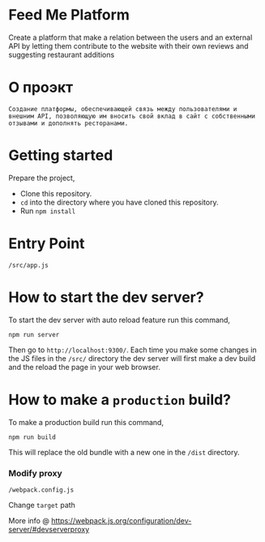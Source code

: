 # Feed Me Platform

Create a platform that make a relation between the users and an external API by letting them contribute to the website with their own reviews and suggesting restaurant additions

# О проэкт

```
Создание платформы, обеспечивающей связь между пользователями и внешним API, позволяющую им вносить свой вклад в сайт с собственными отзывами и дополнять ресторанами.
```

# Getting started

Prepare the project,

- Clone this repository.
- `cd` into the directory where you have cloned this repository.
- Run `npm install`

# Entry Point

```
/src/app.js
```

# How to start the dev server?

To start the dev server with auto reload feature run this command,

```
npm run server
```

Then go to `http://localhost:9300/`. Each time you make some changes in the JS files in the `/src/` directory the dev server will first make a dev build and the reload the page in your web browser.

# How to make a `production` build?

To make a production build run this command,

```
npm run build
```

This will replace the old bundle with a new one in the `/dist` directory.

### Modify proxy

```
/webpack.config.js
```

Change `target` path

More info @ https://webpack.js.org/configuration/dev-server/#devserverproxy
